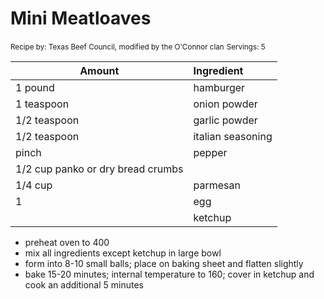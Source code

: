 # Mini Meatloaves

<small>Recipe by: Texas Beef Council, modified by the O'Connor clan</small>
<small>Servings: 5</small>

| Amount        | Ingredient                                            |
| ------------- | :---------------------------------------------------- |
| 1 pound | hamburger   |
| 1 teaspoon | onion powder      |
| 1/2 teaspoon | garlic powder |
| 1/2 teaspoon | italian seasoning |
| pinch | pepper |
| 1/2 cup panko or dry bread crumbs |
| 1/4 cup | parmesan |
| 1 | egg |
|  | ketchup |


- preheat oven to 400
- mix all ingredients except ketchup in large bowl
- form into 8-10 small balls; place on baking sheet and flatten slightly
- bake 15-20 minutes; internal temperature to 160; cover in ketchup and cook an additional 5 minutes

